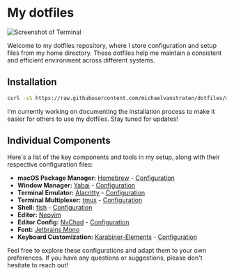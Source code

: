 # My dotfiles

![Screenshot of Terminal](./.config/screenshot.png)

Welcome to my dotfiles repository, where I store configuration and setup files from my home directory. These dotfiles help me maintain a consistent and efficient environment across different systems.

## Installation

```bash
curl -sS https://raw.githubusercontent.com/michaelvanstraten/dotfiles/master/.scripts/bootstrap.sh | sh
```

I'm currently working on documenting the installation process to make it easier for others to use my dotfiles. Stay tuned for updates!

## Individual Components

Here's a list of the key components and tools in my setup, along with their respective configuration files:

- **macOS Package Manager:** [Homebrew](https://brew.sh) - [Configuration](.homebrew/Brewfile)
- **Window Manager:** [Yabai](https://github.com/koekeishiya/yabai) - [Configuration](.config/yabai/yabairc)
- **Terminal Emulator:** [Alacritty](https://alacritty.org) - [Configuration](.config/alacritty/alacritty.toml)
- **Terminal Multiplexer:** [tmux](https://github.com/tmux/tmux/wiki) - [Configuration](.config/tmux/tmux.conf)
- **Shell:** [fish](https://fishshell.com) - [Configuration](.config/fish)
- **Editor:** [Neovim](https://neovim.io)
- **Editor Config:** [NvChad](https://github.com/NvChad/NvChad) - [Configuration](.config/nvim)
- **Font:** [Jetbrains Mono](https://www.jetbrains.com/lp/mono/)
- **Keyboard Customization:** [Karabiner-Elements](https://github.com/pqrs-org/Karabiner-Elements) - [Configuration](.config/karabiner/)

Feel free to explore these configurations and adapt them to your own preferences. If you have any questions or suggestions, please don't hesitate to reach out!
